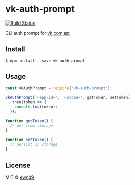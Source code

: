 # vk-auth-prompt

[![Build Status](https://travis-ci.org/ewnd9/vk-auth-prompt.svg?branch=master)](https://travis-ci.org/ewnd9/vk-auth-prompt)

CLI auth prompt for [vk.com api](https://vk.com/dev)

## Install

```
$ npm install --save vk-auth-prompt
```

## Usage

```js
const vkAuthPrompt = require('vk-auth-prompt');

vkAuthPrompt('<app-id>', '<scope>', getToken, setToken)
  .then(token => {
    console.log(token);
  });

function getToken() {
  // get from storage
}

function setToken() {
  // persist in storage
}
```

## License

MIT © [ewnd9](http://ewnd9.com)
